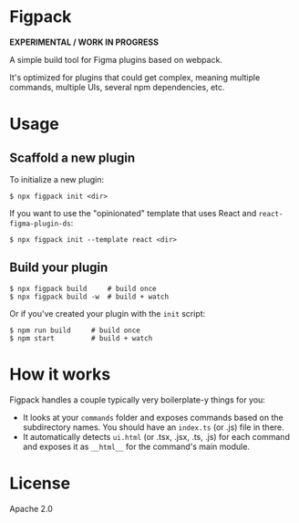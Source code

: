 # Figpack

**EXPERIMENTAL / WORK IN PROGRESS**

A simple build tool for Figma plugins based on webpack.

It's optimized for plugins that could get complex, meaning multiple commands, multiple UIs, several npm dependencies, etc.

# Usage

## Scaffold a new plugin

To initialize a new plugin:

```shell
$ npx figpack init <dir>
```

If you want to use the "opinionated" template that uses React and `react-figma-plugin-ds`:

```shell
$ npx figpack init --template react <dir>
```

## Build your plugin

```shell
$ npx figpack build     # build once
$ npx figpack build -w  # build + watch
```

Or if you've created your plugin with the `init` script:

```shell
$ npm run build     # build once
$ npm start         # build + watch
```


# How it works

Figpack handles a couple typically very boilerplate-y things for you:

- It looks at your `commands` folder and exposes commands based on the subdirectory names. You should have an `index.ts` (or .js) file in there.
- It automatically detects `ui.html` (or .tsx, .jsx, .ts, .js) for each command and exposes it as `__html__` for the command's main module.

# License

Apache 2.0